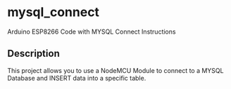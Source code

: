 # mysql_connect
Arduino ESP8266 Code with MYSQL Connect Instructions

## Description
This project allows you to use a NodeMCU Module to connect to a MYSQL Database and INSERT data into a specific table. 
